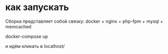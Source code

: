 # как запускать
Сборка представляет собой связку:
docker + nginx + php-fpm + mysql + memcached


docker-compose up

и идём кликать в localhost/